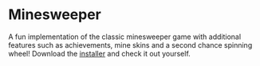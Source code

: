 # Minesweeper
A fun implementation of the classic minesweeper game with additional features such as achievements, mine skins and a second chance spinning wheel! Download the [installer](https://github.com/markobogoevski/Minesweeper/raw/master/Installer/Debug/Installer.msi) and check it out yourself.
